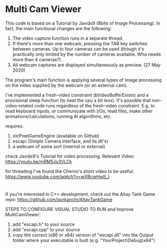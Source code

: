 # Multi Cam Viewer

  This code is based on a Tutorial by Javidx9 (8bits of Image Processing). In fact, the main functional changes are the following:
  
  1. The video capture function runs in a separate thread.
  2. If there's more than one webcam, pressing the TAB key switches between cameras. Up to four cameras can be used (though it's practically only limited by the number of cameras available. Who needs more than 4 cameras?).
  3. All webcam captures are displayed simultaneously as preview. (27 May 2020)
  
  The program's main function is applying several types of image processing on the video supplied by the webcam (or an external cam).
  
  I've implemented a fresh-video constraint (bVideoBufferExists) and a provisional sleep function (to heat the cpu a bit less). It's possible that non-video-related code runs regardless of the fresh-video constraint. E.g. to read keyboard inputs, or communicate with I/Os, read files, make other animations/calculations, running AI algorithms, etc.
  
  requires:
  1. olcPixelGameEngine (available on Github)
  2. escapi (Simple Camera interface, and its dll's)
  3. a webcam of some sort (internal or external)
  
  check Javidx9's Tutorial for video processing: Relevant Video: https://youtu.be/mRM5Js3VLCk
   
  for threading I've found the Cherno's short video to be useful:  https://www.youtube.com/watch?v=wXBcwHwIt_I

#

If you're interested in C++ development, check out the Altay Tank Game repo: https://github.com/gurkanctn/AltayTankGame

STEPS TO CONFIGURE VISUAL STUDIO TO RUN and Improve MultiCamViewer:
1. add "escapi.h" to your source
2. add "escapi.cpp" to your source
3. copy the correct (x86 or x64) version of "escapi.dll" into the Output folder where your executable is built (e.g. "YourProject\Debug\x64\")
